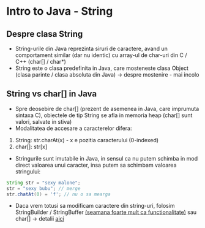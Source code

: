 # Intro to Java - String
## Despre clasa String
- String-urile din Java reprezinta siruri de caractere, avand un comportament similar (dar nu identic) cu array-ul de char-uri din C / C++ (char[] / char*)
- String este o clasa predefinita in Java, care mosteneste clasa Object (clasa parinte / clasa absoluta din Java) -> despre mostenire - mai incolo
## String vs char[] in Java
- Spre deosebire de char[] (prezent de asemenea in Java, care imprumuta sintaxa C), obiectele de tip String se afla in memoria heap (char[] sunt valori, salvate in stiva)
- Modalitatea de accesare a caracterelor difera: 
1) String: str.charAt(x) - x e pozitia caracterului (0-indexed)
2) char[]: str[x]

- Stringurile sunt imutabile in Java, in sensul ca nu putem schimba in mod direct valoarea unui caracter, insa putem sa schimbam valoarea stringului:
```java
String str = "sexy malone";
str = "sexy bubu"; // merge
str.chatAt(0) = 'f'; // nu o sa mearga
```
- Daca vrem totusi sa modificam caractere din string-uri, folosim StringBuilder / StringBuffer [(seamana foarte mult ca functionalitate)](https://stackoverflow.com/questions/355089/difference-between-stringbuilder-and-stringbuffer) sau char[] -> detalii [aici](https://stackoverflow.com/questions/11588916/java-replace-character-at-specific-position-of-string)
